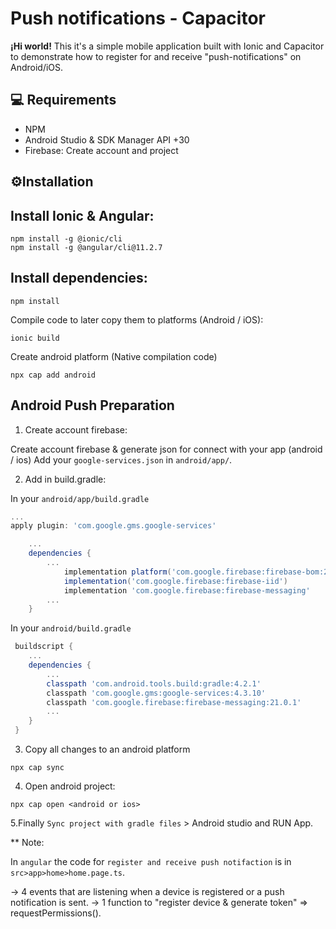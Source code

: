 # Push notifications - Capacitor

<strong>¡Hi world!</strong> This it's a simple mobile application built with Ionic and Capacitor to demonstrate how to register for and receive "push-notifications" on Android/iOS. 

## 💻 Requirements

<ul>
  <li>NPM</li>
  <li>Android Studio & SDK Manager API +30</li>
  <li>Firebase: Create account and project</li>
</ul>  

## ⚙Installation


## Install Ionic & Angular:
```
npm install -g @ionic/cli
npm install -g @angular/cli@11.2.7
```

## Install dependencies:

```
npm install
```

Compile code to later copy them to platforms (Android / iOS):
```
ionic build
```

Create android platform (Native compilation code)
```
npx cap add android
```


## Android Push Preparation

1. Create account firebase:

Create account firebase & generate json for connect with your app (android / ios)
Add your `google-services.json` in `android/app/`.


2. Add in build.gradle:

In your `android/app/build.gradle`

```gradle
...
apply plugin: 'com.google.gms.google-services'
```


```gradle
    ...
    dependencies {
        ...
            implementation platform('com.google.firebase:firebase-bom:29.0.1')
            implementation('com.google.firebase:firebase-iid')
            implementation 'com.google.firebase:firebase-messaging'
        ...
    }
```

In your `android/build.gradle`

```gradle
 buildscript {
    ...
    dependencies {
        ...
        classpath 'com.android.tools.build:gradle:4.2.1'
        classpath 'com.google.gms:google-services:4.3.10'
        classpath 'com.google.firebase:firebase-messaging:21.0.1'
        ...
    }
 }
```


3. Copy all changes to an android platform
```
npx cap sync
```

4. Open android project:
```
npx cap open <android or ios>
```

5.Finally `Sync project with gradle files` > Android studio and RUN App.


** Note:

In `angular` the code for `register and receive push notifaction` is in `src>app>home>home.page.ts`.

-> 4 events that are listening when a device is registered or a push notification is sent.
-> 1 function to "register device & generate token" => requestPermissions().







  
